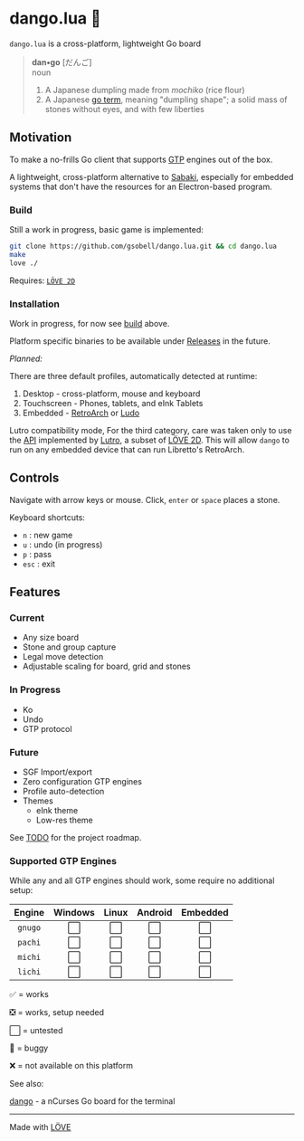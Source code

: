 # dango.lua 🍡

`dango.lua` is a cross-platform, lightweight Go board

> **dan•go** [だんご]  
> noun
> 1. A Japanese dumpling made from *mochiko* (rice flour) 
> 2. A Japanese [go term](https://senseis.xmp.net/?Dango), meaning "dumpling shape";  a solid mass of stones without eyes, and with few liberties

## Motivation
To make a no-frills Go client that supports [GTP](https://www.lysator.liu.se/~gunnar/gtp/gtp2-spec-draft2/gtp2-spec.html) engines out of the box.

A lightweight, cross-platform alternative to [Sabaki](https://github.com/SabakiHQ/Sabaki), especially for embedded systems that don't have the resources for an Electron-based program.


### Build
Still a work in progress, basic game is implemented:

```sh
git clone https://github.com/gsobell/dango.lua.git && cd dango.lua
make
love ./
```
Requires: [`LÖVE 2D`](https://www.love2d.org/)

### Installation

Work in progress, for now see [build](#Build) above.

Platform specific binaries to be available under [Releases](https://github.com/gsobell/dango.lua/releases) in the future.

*Planned:*

There are three default profiles, automatically detected at runtime:
1. Desktop - cross-platform, mouse and keyboard
2. Touchscreen - Phones, tablets, and eInk Tablets
3. Embedded - [RetroArch](https://www.retroarch.com/) or [Ludo](https://ludo.libretro.com/)

Lutro compatibility mode,
For the third category, care was taken only to use the [API](https://github.com/libretro/lutro-status) implemented by [Lutro](https://lutro.libretro.com/), a subset of [LÖVE 2D](https://www.love2d.org/).
This will allow `dango` to run on any embedded device that can run Libretto's RetroArch.


## Controls
Navigate with arrow keys or mouse. Click, `enter` or `space` places a stone.

Keyboard shortcuts:
- `n` : new game
- `u` : undo (in progress)
- `p` : pass
- `esc` : exit

## Features

### Current
- Any size board
- Stone and group capture
- Legal move detection
- Adjustable scaling for board, grid and stones

### In Progress
- Ko
- Undo
- GTP protocol

### Future
- SGF Import/export
- Zero configuration GTP engines
- Profile auto-detection
- Themes
  - eInk theme
  - Low-res theme

See [TODO](TODO.md) for the project roadmap.

### Supported GTP Engines

While any and all GTP engines should work, some require no additional setup:

 Engine | Windows              | Linux                | Android              | Embedded
:-:     |:-:                   |:-:                   |:-:                   |:-:
`gnugo` | :white_large_square: | :white_large_square: | :white_large_square: | :white_large_square:
`pachi` | :white_large_square: | :white_large_square: | :white_large_square: | :white_large_square:
`michi` | :white_large_square: | :white_large_square: | :white_large_square: | :white_large_square:
`lichi` | :white_large_square: | :white_large_square: | :white_large_square: | :white_large_square:

:white_check_mark: = works

:negative_squared_cross_mark: = works, setup needed

:white_large_square: = untested

:bug: = buggy

:x: = not available on this platform

<!-- N/A = not available on this platform -->
<!-- ✅ ❎ ⬜ 🐛 ❌ -->

See also:

[dango](https://github.com/gsobell/dango) -
a nCurses Go board for the terminal
***

Made with [LÖVE](https://www.love2d.org/)

